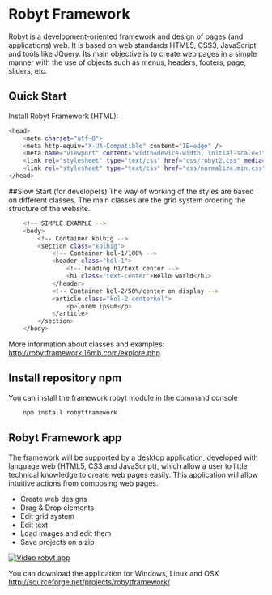 # Robyt Framework
Robyt is a development-oriented framework and design of pages (and applications) web. It is based on web standards HTML5, CSS3, JavaScript and tools like JQuery. 
Its main objective is to create web pages in a simple manner with the use of objects such as menus, headers, footers, page, sliders, etc. 

## Quick Start
Install Robyt Framework (HTML):

```bash
<head>
	<meta charset="utf-8">
	<meta http-equiv="X-UA-Compatible" content="IE=edge" />
	<meta name="viewport" content="width=device-width, initial-scale=1" />
	<link rel="stylesheet" type="text/css" href="css/robyt2.css" media="screen" />
	<link rel="stylesheet" type="text/css" href="css/normalize.min.css" media="screen" />
</head>
```
##Slow Start (for developers)
The way of working of the styles are based on different classes.
The main classes are the grid system ordering the structure of the website.

```bash
	<!-- SIMPLE EXAMPLE -->
	<body>
		<!-- Container kolbig -->
		<section class="kolbig">
			<!-- Container kol-1/100% -->
			<header class="kol-1">
				<!-- heading h1/text center -->
				<h1 class="text-center">Hello world</h1>
			</header>
			<!-- Container kol-2/50%/center on display -->
			<article class="kol-2 centerkol">
				<p>lorem ipsum</p>
			</article>
		</section>
	</body>
```
More information about classes and examples: http://robytframework.16mb.com/explore.php 

## Install repository npm
You can install the framework robyt module in the command console
```bash
	npm install robytframework
```

## Robyt Framework app
The framework will be supported by a desktop application, developed with language web (HTML5, CS3 and JavaScript), which allow a user to little technical knowledge to create web pages easily. 
This application will allow intuitive actions from composing web pages.
- Create web designs
- Drag & Drop elements
- Edit grid system
- Edit text
- Load images and edit them
- Save projects on a zip

[![Video robyt app](http://img.youtube.com/vi/1GBJPfIbhKo/0.jpg)](https://www.youtube.com/watch?v=1GBJPfIbhKo)

You can download the application for Windows, Linux and OSX
http://sourceforge.net/projects/robytframework/
